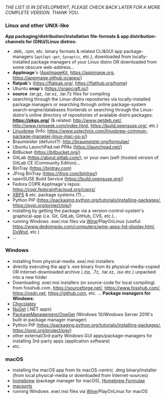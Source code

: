
_THE LIST IS IN DEVELOPMENT, PLEASE CHECK BACK LATER FOR A MORE COMPLETE VERSION. THANK YOU._

### Linux and other UNIX-like ###
**App packaging/distribution/installation file-formats & app distribution-channels for (GNU/)Linux distros:**
* .deb, .rpm, etc. binary formats & related CLI&GUI app package-managers (`apt`/`apt-get`, `Synaptic`, etc.), downloaded from locally-installed package managers of your Linux distro OR downloaded from some obscure web-address...
* **AppImage**'s ([AppImageKit](https://github.com/AppImage/AppImageKit), https://appimage.org, https://appimage.github.io/apps/)
* **flatpak**'s (https://flatpak.org/, https://flathub.org/home)
* Ubuntu **snap**'s (https://snapcraft.io/)
* **source** .tar.gz, .tar.xz, .tar.7z files for compiling
* searching through the Linux-distro repositories via locally-installed package managers or searching through online package-system search-engine/databases frontends or searching through the Linux-distro's online directory of repositories of available distro packages: **https://pkgs.org/** (& related: http://www.getdeb.net/, http://www.rpmseek.com/index.html, https://build.opensuse.org/, etc.)
* [Linuxbrew](http://linuxbrew.sh) (Info: https://www.ostechnix.com/linuxbrew-common-package-manager-linux-mac-os-x/)
* Braumeister (defunct?): http://braumeister.org/formulae/
* Ubuntu LaunchPad.net PPAs (https://launchpad.net/)
* BitBucket (https://bitbucket.org/)
* GitLab (https://about.gitlab.com/), or your own (self-)hosted version of GitLab CE (Community Edition)...
* BinTray (https://bintray.com)
* JFrog BinTray (https://jfrog.com/bintray/)
* openSUSE Build Service (https://build.opensuse.org/)
* Fedora COPR AppImage's repos: https://copr.fedorainfracloud.org/coprs/
* [XBPS](https://voidlinux.org/usage/xbps/) & etc. package systems (?)...
* Python PIP (https://packaging.python.org/tutorials/installing-packages/, https://pypi.org/project/pip/)
* installing by getting the package via a version-control-system's graphical-app (i.e. Git, GitLab, GitHub, CVS, etc.)...
* running Windows .exe/.msi files via [Wine](https://www.winehq.org/)/PlayOnLinux (useful: https://www.dedoimedo.com/computers/wine-apps-hd-display.html, [DxWnd](https://sourceforge.net/p/dxwnd/home/Home/), etc.)
* ...

### Windows ###
* installing from physical-media .exe/.msi installers
* directly executing the app's .exe binary from its physical-media-copied OR Internet-downloaded archive (.zip, .7z, .tar.xz, .iso etc.) unpacked into a new folder
* Downloading .exe/.msi installers (or source-code for local compiling) from fosshub.com, https://sourceforge.net/, https://www.fosshub.com/, https://osdn.net, https://github.com, etc. ...
**Package managers for Windows:**
* [Chocolatey](https://chocolatey.org)
* [NuGet](https://www.nuget.org) (.NET apps)
* [PackageManagement/OneGet](https://github.com/OneGet/oneget) (Windows 10/Windows Server 2016's built-in package manager manager)
* Python PIP (https://packaging.python.org/tutorials/installing-packages/, https://pypi.org/project/pip/)
* other external/3rd-party Windows GUI apps/package-managers for installing 3rd-party apps (application software)
* etc.

### macOS ###
* installing the macOS app from its macOS-centric .dmg binary/installer (from local physical-media or downloaded from Internet-sources)
* [homebrew](https://brew.sh/) (package manager for macOS), [Homebrew Formulae](https://formulae.brew.sh/)
* [macports](https://www.macports.org/)
* running Windows .exe/.msi files via [Wine](https://www.winehq.org/)/PlayOnLinux for macOS
